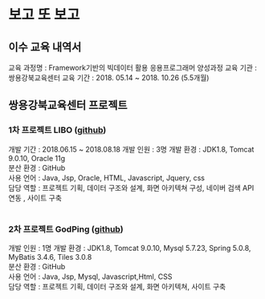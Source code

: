 # 보고 또 보고 

## 이수 교육 내역서
교육 과정명 : Framework기반의 빅데이터 활용 응용프로그래머 양성과정
교육 기관   : 쌍용강북교육센터
교육 기간   : 2018. 05.14 ~ 2018. 10.26 (5.5개월)

## 쌍용강북교육센터 프로젝트<br />
### 1차 프로젝트 LIBO ([github](https://github.com/rhqh12/LIBOPrj))<br />
개발 기간 : 2018.06.15 ~ 2018.08.18
개발 인원 : 3명
개발 환경 : JDK1.8, Tomcat 9.0.10, Oracle 11g<br />
분산 환경 : GitHub<br />
사용 언어 : Java, Jsp, Oracle, HTML, Javascript, Jquery, css<br />
담당 역할 : 프로젝트 기획, 데이터 구조와 설계, 화면 아키텍쳐 구성, 네이버 검색 API 연동 , 사이트 구축<br />
<br />
### 2차 프로젝트 GodPing ([github](https://github.com/rhqh12/godping))<br />
개발 인원 : 1명
개발 환경 : JDK1.8, Tomcat 9.0.10, Mysql 5.7.23, Spring 5.0.8, MyBatis 3.4.6, Tiles 3.0.8<br />
분산 환경 : GitHub<br />
사용 언어 : Java, Jsp, Mysql, Javascript,Html, CSS<br />
담당 역할 : 프로젝트 기획, 데이터 구조와 설계, 화면 아키텍쳐, 사이트 구축
